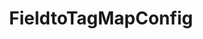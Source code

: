 ---
optionsClassName: FieldtoTagMapConfig
optionsClassFullName: MigrationTools._EngineV1.Configuration.FieldMap.FieldtoTagMapConfig
configurationSamples:
- name: default
  description: 
  code: >-
    {
      "$type": "FieldtoTagMapConfig",
      "WorkItemTypeName": "*",
      "sourceField": "Custom.ProjectName",
      "formatExpression": "Project: {0}"
    }
  sampleFor: MigrationTools._EngineV1.Configuration.FieldMap.FieldtoTagMapConfig
description: Want to take a field and convert its value to a tag? Done...
className: FieldtoTagMapConfig
typeName: FieldMaps
architecture: v1
options:
- parameterName: formatExpression
  type: String
  description: missng XML code comments
  defaultValue: missng XML code comments
- parameterName: sourceField
  type: String
  description: missng XML code comments
  defaultValue: missng XML code comments
- parameterName: WorkItemTypeName
  type: String
  description: missng XML code comments
  defaultValue: missng XML code comments
status: ready
processingTarget: Work Item Field
classFile: /src/MigrationTools/_EngineV1/Configuration/FieldMap/FieldtoTagMapConfig.cs
optionsClassFile: /src/MigrationTools/_EngineV1/Configuration/FieldMap/FieldtoTagMapConfig.cs

redirectFrom: []
layout: reference
toc: true
permalink: /Reference/v1/FieldMaps/FieldtoTagMapConfig/
title: FieldtoTagMapConfig
categories:
- FieldMaps
- v1
notes: ''
introduction: ''

---